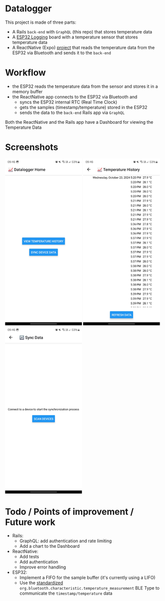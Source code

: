 # Datalogger

This project is made of three parts:

* A Rails `back-end` with `GraphQL` (this repo) that stores temperature data
* A [ESP32 Logging](https://github.com/vghellere/datalogger-esp32) board with a temperature sensor that stores temperature data
* A ReactNative (Expo) [project](https://github.com/vghellere/datalog-reactnative) that reads the temperature data from the ESP32 via Bluetooth and sends it to the `back-end`

# Workflow

* the ESP32 reads the temperature data from the sensor and stores it in a memory buffer
* the ReactNative app connects to the ESP32 via Bluetooth and
  * syncs the ESP32 internal RTC (Real Time Clock)
  * gets the samples (timestamp/temperature) stored in the ESP32
  * sends the data to the `back-end` Rails app via `GraphQL`

Both the ReactNative and the Rails app have a Dashboard for viewing the Temperature Data

# Screenshots

<img src="docs/app_screenshot_1.jpg" width="250">
<img src="docs/app_screenshot_2.jpg" width="250">
<img src="docs/app_screenshot_3.jpg" width="250">

# Todo / Points of improvement / Future work

* Rails:
  * GraphQL: add authentication and rate limiting
  * Add a chart to the Dashboard
* ReactNative:
  * Add tests
  * Add authentication
  * Improve error handling
* ESP32:
  * Implement a FIFO for the sample buffer (it's currently using a LIFO)
  * Use the [standardized](https://github.com/sputnikdev/bluetooth-gatt-parser/blob/master/src/main/resources/gatt/characteristic/org.bluetooth.characteristic.temperature_measurement.xml) `org.bluetooth.characteristic.temperature_measurement` BLE Type to communicate the `timestamp/temperature` data
